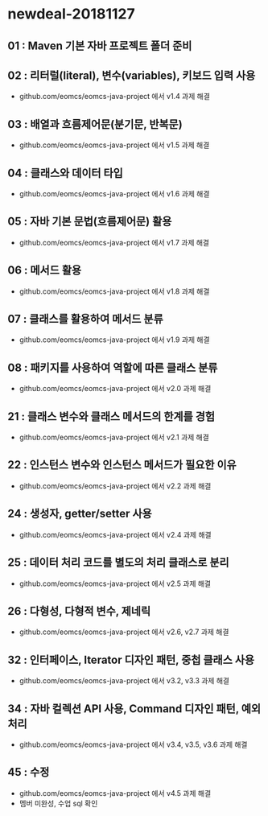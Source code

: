 # newdeal-20181127

## 01 : Maven 기본 자바 프로젝트 폴더 준비

## 02 : 리터럴(literal), 변수(variables), 키보드 입력 사용

- github.com/eomcs/eomcs-java-project 에서 v1.4 과제 해결

## 03 : 배열과 흐름제어문(분기문, 반복문)

- github.com/eomcs/eomcs-java-project 에서 v1.5 과제 해결

## 04 : 클래스와 데이터 타입

 - github.com/eomcs/eomcs-java-project 에서 v1.6 과제 해결

## 05 : 자바 기본 문법(흐름제어문) 활용

 - github.com/eomcs/eomcs-java-project 에서 v1.7 과제 해결

## 06 : 메서드 활용

 - github.com/eomcs/eomcs-java-project 에서 v1.8 과제 해결

 ## 07 : 클래스를 활용하여 메서드 분류

 - github.com/eomcs/eomcs-java-project 에서 v1.9 과제 해결

 ## 08 : 패키지를 사용하여 역할에 따른 클래스 분류

 - github.com/eomcs/eomcs-java-project 에서 v2.0 과제 해결

 ## 21 : 클래스 변수와 클래스 메서드의 한계를 경험

 - github.com/eomcs/eomcs-java-project 에서 v2.1 과제 해결

 ## 22 : 인스턴스 변수와 인스턴스 메서드가 필요한 이유

 - github.com/eomcs/eomcs-java-project 에서 v2.2 과제 해결
 
 ## 24 : 생성자, getter/setter 사용

 - github.com/eomcs/eomcs-java-project 에서 v2.4 과제 해결

 ## 25 : 데이터 처리 코드를 별도의 처리 클래스로 분리

 - github.com/eomcs/eomcs-java-project 에서 v2.5 과제 해결

 ## 26 : 다형성, 다형적 변수, 제네릭

 - github.com/eomcs/eomcs-java-project 에서 v2.6, v2.7 과제 해결
 
 ## 32 : 인터페이스, Iterator 디자인 패턴, 중첩 클래스 사용

 - github.com/eomcs/eomcs-java-project 에서 v3.2, v3.3 과제 해결

 ## 34 : 자바 컬렉션 API 사용, Command 디자인 패턴, 예외 처리

 - github.com/eomcs/eomcs-java-project 에서 v3.4, v3.5, v3.6 과제 해결

 ## 45 : 수정

 - github.com/eomcs/eomcs-java-project 에서 v4.5 과제 해결
 - 멤버 미완성, 수업 sql 확인



